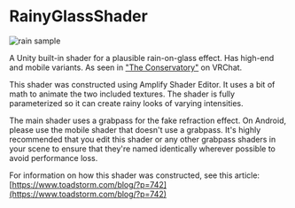 # RainyGlassShader

![rain sample](raindrops_sphere_2.gif)

A Unity built-in shader for a plausible rain-on-glass effect. Has high-end and mobile variants. As seen in ["The Conservatory"](https://vrchat.com/home/launch?worldId=wrld_2e37b570-7f57-46d5-9ef5-e33d1326c70b) on VRChat.

This shader was constructed using Amplify Shader Editor. It uses a bit of math to animate the two included textures. The shader is fully parameterized so it can create rainy looks of varying intensities.

The main shader uses a grabpass for the fake refraction effect. On Android, please use the mobile shader that doesn't use a grabpass. It's highly recommended that you edit this shader or any other grabpass shaders in your scene to ensure that they're named identically wherever possible to avoid performance loss.

For information on how this shader was constructed, see this article: [https://www.toadstorm.com/blog/?p=742](https://www.toadstorm.com/blog/?p=742)
